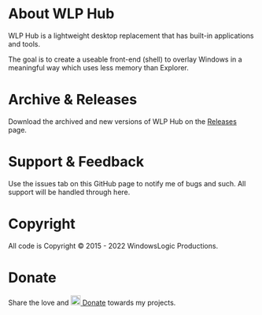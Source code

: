 # About WLP Hub
WLP Hub is a lightweight desktop replacement that has built-in applications and tools.

The goal is to create a useable front-end (shell) to overlay Windows in a meaningful way which uses less memory than Explorer.

# Archive & Releases

Download the archived and new versions of WLP Hub on the [Releases](https://github.com/windowslogic/wlp-hub/releases) page.

# Support & Feedback

Use the issues tab on this GitHub page to notify me of bugs and such. All support will be handled through here.

# Copyright
All code is Copyright © 2015 - 2022 WindowsLogic Productions.

# Donate
Share the love and <a href="https://www.paypal.com/donate?hosted_button_id=8TE9GD6PAGB8Q"><img width="20" height=auto alt="Donate" src="https://windowslogic.co.uk/img/donate.png"> Donate</a> towards my projects.
